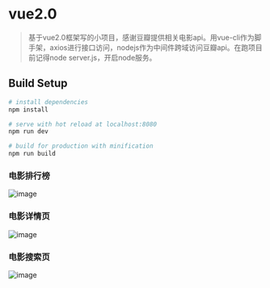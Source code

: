 # vue2.0

> 基于vue2.0框架写的小项目，感谢豆瓣提供相关电影api。用vue-cli作为脚手架，axios进行接口访问，nodejs作为中间件跨域访问豆瓣api。在跑项目前记得node server.js，开启node服务。

## Build Setup

``` bash
# install dependencies
npm install

# serve with hot reload at localhost:8080
npm run dev

# build for production with minification
npm run build
```

### 电影排行榜
![image](https://github.com/ps2qwert/vue2.0Test/blob/master/src/assets/list.png)

### 电影详情页
![image](https://github.com/ps2qwert/vue2.0Test/blob/master/src/assets/detail.png)

### 电影搜索页
![image](https://github.com/ps2qwert/vue2.0Test/blob/master/src/assets/search.png)




